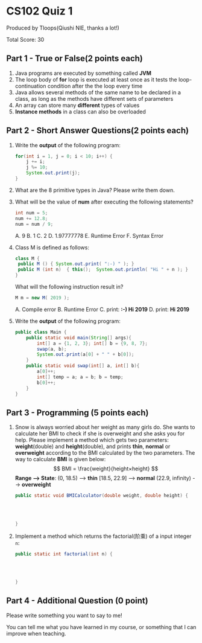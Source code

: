 # CS102 Quiz 1

Produced by Tloops(Qiushi NIE, thanks a lot!)						

Total Score: 30

## Part 1 - True or False(2 points each)

1. Java programs are executed by something called **JVM**
2. The loop body of **for** loop is executed at least once as it tests the loop-continuation condition after the the loop every time
3. Java allows several methods of the same name to be declared in a class, as long as the methods have different sets of parameters
4. An array can store many **different** types of values
5. **Instance methods** in a class can also be overloaded

## Part 2 - Short Answer Questions(2 points each)

1. Write the **output** of the following program:

   ```java
   for(int i = 1, j = 0; i < 10; i++) {
       j += i;
       j %= 10;
       System.out.print(j);
   }
   ```
   
2. What are the 8 primitive types in Java? Please write them down.

   

3. What will be the value of **num** after executing the following statements?

   ```java
   int num = 5;
   num += 12.8;
   num = num / 9;
   ```

   A. 9			B. 1			C. 2			D. 1.97777778			E. Runtime Error    F. Syntax Error

4. Class M is defined as follows: 

   ```java
   class M {  
   	public M () { System.out.print( ":-) " ); }
   	public M (int n)  { this();  System.out.println( "Hi " + n ); }
   }  
   ```

   What will the following instruction result in?

   ```java
   M m = new M( 2019 );
   ```

   A. Compile error	B. Runtime Error	C. print: **:-) Hi 2019**	D. print: **Hi 2019**

5. Write the **output** of the following program:

   ```java
   public class Main {
       public static void main(String[] args){
           int[] a = {1, 2, 3}; int[] b = {9, 8, 7};
           swap(a, b);
           System.out.print(a[0] + " " + b[0]);
       }
       public static void swap(int[] a, int[] b){
           a[0]++;
           int[] temp = a; a = b; b = temp;
           b[0]++;
       }
   }
   ```
   

## Part 3 - Programming (5 points each)

1. Snow is always worried about her weight as many girls do. She wants to calculate her BMI to check if she is overweight and she asks you for help. Please implement a method which gets two parameters: **weight**(double) and **height**(double), and prints **thin**, **normal** or **overweight** according to the BMI calculated by the two parameters. The way to calculate **BMI** is given below: 
   $$
   BMI = \frac{weight}{height×height}
   $$
   **Range --> State**: (0, 18.5) --> **thin**	[18.5, 22.9] --> **normal**	(22.9, infinity) --> **overweight**
   
   ```java
   public static void BMICalculator(double weight, double height) {
       
       
       
       
   }
   ```
   
2. Implement a method which returns the factorial(阶乘) of a input integer `n`:

   ```java
   public static int factorial(int n) {
       
       
       
       
   }
   ```

## Part 4 - Additional Question (0 point)

Please write something you want to say to me! 

You can tell me what you have learned in my course, or something that I can improve when teaching.
